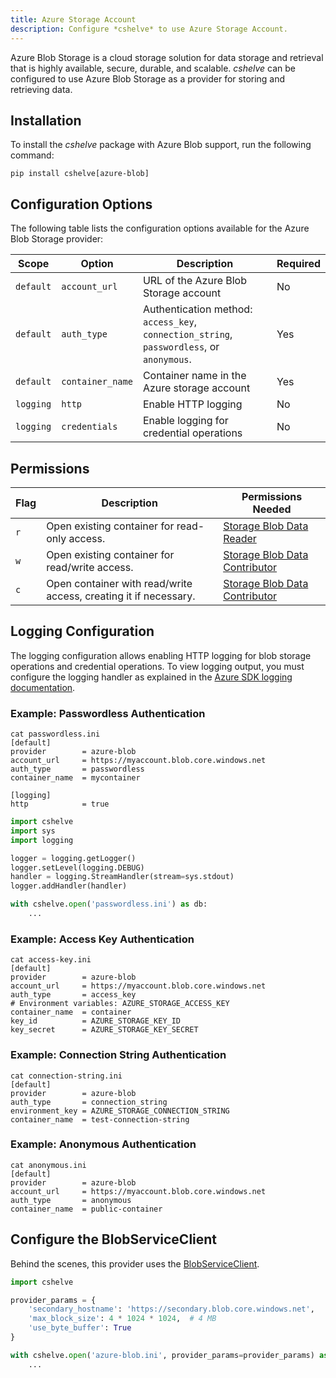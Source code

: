 ```yaml
---
title: Azure Storage Account
description: Configure *cshelve* to use Azure Storage Account.
---
```


Azure Blob Storage is a cloud storage solution for data storage and retrieval that is highly available, secure, durable, and scalable. *cshelve* can be configured to use Azure Blob Storage as a provider for storing and retrieving data.

## Installation

To install the *cshelve* package with Azure Blob support, run the following command:

```console
pip install cshelve[azure-blob]
```

## Configuration Options

The following table lists the configuration options available for the Azure Blob Storage provider:

| Scope     | Option           | Description                                                                                          | Required |
|-----------|------------------|------------------------------------------------------------------------------------------------------|----------|
| `default` | `account_url`    | URL of the Azure Blob Storage account                                                               | No       |
| `default` | `auth_type`      | Authentication method: `access_key`, `connection_string`, `passwordless`, or `anonymous`.            | Yes      |
| `default` | `container_name` | Container name in the Azure storage account                                                         | Yes      |
| `logging` | `http`           | Enable HTTP logging                                                                                  | No       |
| `logging` | `credentials`    | Enable logging for credential operations                                                            | No       |

## Permissions

| Flag | Description                                                       | Permissions Needed                                                                                                                               |
|------|-------------------------------------------------------------------|--------------------------------------------------------------------------------------------------------------------------------------------------|
| `r`  | Open existing container for read-only access.                     | [Storage Blob Data Reader](https://learn.microsoft.com/en-us/azure/role-based-access-control/built-in-roles#storage-blob-data-reader)            |
| `w`  | Open existing container for read/write access.                    | [Storage Blob Data Contributor](https://learn.microsoft.com/en-us/azure/role-based-access-control/built-in-roles#storage-blob-data-contributor) |
| `c`  | Open container with read/write access, creating it if necessary.  | [Storage Blob Data Contributor](https://learn.microsoft.com/en-us/azure/role-based-access-control/built-in-roles#storage-blob-data-contributor) |

## Logging Configuration

The logging configuration allows enabling HTTP logging for blob storage operations and credential operations. To view logging output, you must configure the logging handler as explained in the [Azure SDK logging documentation](https://learn.microsoft.com/en-us/azure/developer/python/sdk/azure-sdk-logging).

### Example: Passwordless Authentication

```console
cat passwordless.ini
[default]
provider        = azure-blob
account_url     = https://myaccount.blob.core.windows.net
auth_type       = passwordless
container_name  = mycontainer

[logging]
http            = true
```

```python
import cshelve
import sys
import logging

logger = logging.getLogger()
logger.setLevel(logging.DEBUG)
handler = logging.StreamHandler(stream=sys.stdout)
logger.addHandler(handler)

with cshelve.open('passwordless.ini') as db:
    ...
```

### Example: Access Key Authentication

```console
cat access-key.ini
[default]
provider        = azure-blob
account_url     = https://myaccount.blob.core.windows.net
auth_type       = access_key
# Environment variables: AZURE_STORAGE_ACCESS_KEY
container_name  = container
key_id          = AZURE_STORAGE_KEY_ID
key_secret      = AZURE_STORAGE_KEY_SECRET
```

### Example: Connection String Authentication

```console
cat connection-string.ini
[default]
provider        = azure-blob
auth_type       = connection_string
environment_key = AZURE_STORAGE_CONNECTION_STRING
container_name  = test-connection-string
```

### Example: Anonymous Authentication

```console
cat anonymous.ini
[default]
provider        = azure-blob
account_url     = https://myaccount.blob.core.windows.net
auth_type       = anonymous
container_name  = public-container
```

## Configure the BlobServiceClient

Behind the scenes, this provider uses the [BlobServiceClient](https://learn.microsoft.com/en-us/python/api/azure-storage-blob/azure.storage.blob.blobserviceclient).

```python
import cshelve

provider_params = {
    'secondary_hostname': 'https://secondary.blob.core.windows.net',
    'max_block_size': 4 * 1024 * 1024,  # 4 MB
    'use_byte_buffer': True
}

with cshelve.open('azure-blob.ini', provider_params=provider_params) as db:
    ...
```
